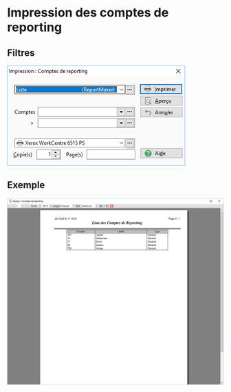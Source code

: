 # Impression des comptes de reporting

## Filtres


![](Filtres.png)


## Exemple


![](Liste.png)



